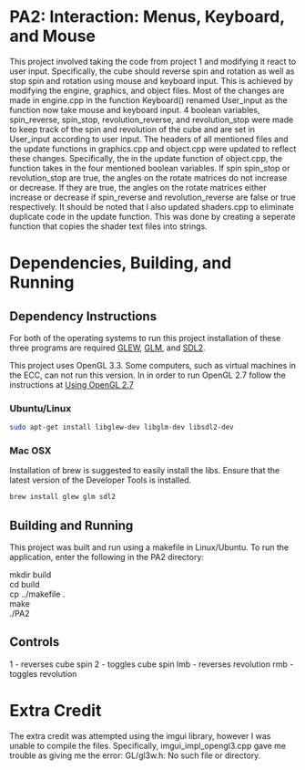 # PA2: Interaction: Menus, Keyboard, and Mouse

This project involved taking the code from project 1 and modifying it react to user input. Specifically, the cube should reverse spin and rotation as well as stop spin and rotation using mouse and keyboard input. This is achieved by modifying the engine, graphics, and object files. Most of the changes are made in engine.cpp in the function Keyboard() renamed User_input as the function now take mouse and keyboard input. 4 boolean variables, spin_reverse, spin_stop, revolution_reverse, and revolution_stop were made to keep track of the spin and revolution of the cube and are set in User_input according to user input. The headers of all mentioned files and the update functions in graphics.cpp and object.cpp were updated to reflect these changes. Specifically, the in the update function of object.cpp, the function takes in the four mentioned boolean variables. If spin spin_stop or revolution_stop are true, the angles on the rotate matrices do not increase or decrease. If they are true, the angles on the rotate matrices either increase or decrease if spin_reverse and revolution_reverse are false or true respectively. It should be noted that I also updated shaders.cpp to eliminate duplicate code in the update function. This was done by creating a seperate function that copies the shader text files into strings.

# Dependencies, Building, and Running

## Dependency Instructions
For both of the operating systems to run this project installation of these three programs are required [GLEW](http://glew.sourceforge.net/), [GLM](http://glm.g-truc.net/0.9.7/index.html), and [SDL2](https://wiki.libsdl.org/Tutorials).

This project uses OpenGL 3.3. Some computers, such as virtual machines in the ECC, can not run this version. In in order to run OpenGL 2.7 follow the instructions at [Using OpenGL 2.7](https://github.com/HPC-Vis/computer-graphics/wiki/Using-OpenGL-2.7)

### Ubuntu/Linux
```bash
sudo apt-get install libglew-dev libglm-dev libsdl2-dev
```

### Mac OSX
Installation of brew is suggested to easily install the libs. Ensure that the latest version of the Developer Tools is installed.
```bash
brew install glew glm sdl2
```

## Building and Running
This project was built and run using a makefile in Linux/Ubuntu. To run the application, enter the following in the PA2 directory:

mkdir build  
cd build  
cp ../makefile .  
make  
./PA2

## Controls

1 - reverses cube spin
2 - toggles cube spin
lmb - reverses revolution
rmb - toggles revolution

# Extra Credit
The extra credit was attempted using the imgui library, however I was unable to compile the files. Specifically, imgui_impl_opengl3.cpp gave me trouble as giving me the error: GL/gl3w.h: No such file or directory.

